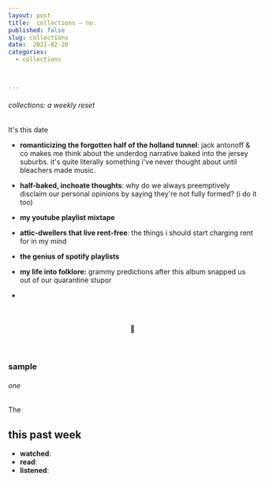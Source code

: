```yaml
---
layout: post
title:  collections — no.
published: false
slug: collections
date:  2021-02-20
categories:
  - collections



---
```


###### collections: a weekly reset



It's this date

- **romanticizing the forgotten half of the holland tunnel**: jack antonoff & co makes me think about the underdog narrative baked into the jersey suburbs. it's quite literally something i've never thought about until bleachers made music.
- **half-baked, inchoate thoughts**: why do we always preemptively disclaim our personal opinions by saying they're not fully formed? (i do it too)
- **my youtube playlist mixtape**
- **attic-dwellers that live rent-free**: the things i should start charging rent for in my mind
- **the genius of spotify playlists**
- **my life into folklore:** grammy predictions after this album snapped us out of our quarantine stupor



- 

  <br />

  <h4 style="text-align:center">💌</h4>

  <!--more-->

  <br/>

### sample

###### one

The 



## this past week

- **watched**: 
- **read**:
- **listened**: